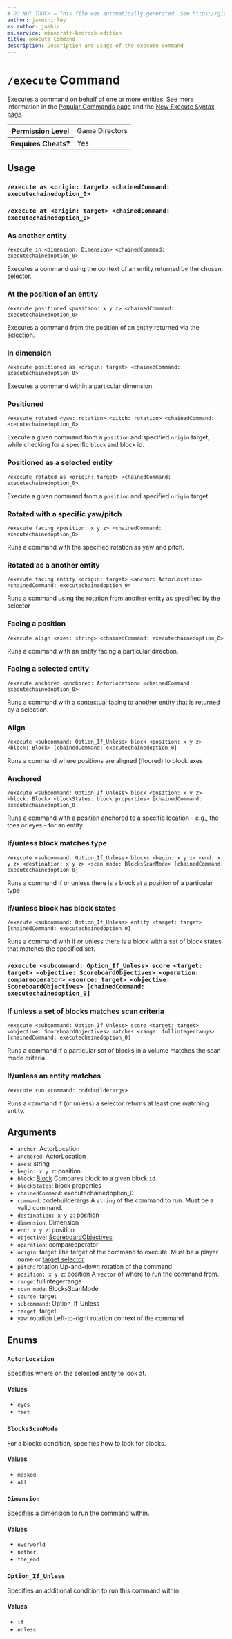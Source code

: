 ```yaml
---
# DO NOT TOUCH — This file was automatically generated. See https://github.com/mojang/minecraftapidocsgenerator to modify descriptions, examples, etc.
author: jakeshirley
ms.author: jashir
ms.service: minecraft-bedrock-edition
title: execute Command
description: Description and usage of the execute command
---
```

# `/execute` Command
Executes a command on behalf of one or more entities. See more information in the [Popular Commands page](https://learn.microsoft.com/minecraft/creator/documents/commandspopularcommands#execute) and the [New Execute Syntax page](https://learn.microsoft.com/minecraft/creator/documents/commandsnewexecute).

<table>
  <tr>
    <th>Permission Level</th>
    <td>Game Directors</td>
  </tr>
  <tr>
    <th>Requires Cheats?</th>
    <td>Yes</td>
  </tr>
</table>

## Usage
### `/execute as <origin: target> <chainedCommand: executechainedoption_0>`

### `/execute at <origin: target> <chainedCommand: executechainedoption_0>`

### As another entity
`/execute in <dimension: Dimension> <chainedCommand: executechainedoption_0>`

Executes a command using the context of an entity returned by the chosen selector.

### At the position of an entity
`/execute positioned <position: x y z> <chainedCommand: executechainedoption_0>`

Executes a command from the position of an entity returned via the selection.

### In dimension
`/execute positioned as <origin: target> <chainedCommand: executechainedoption_0>`

Executes a command within a particular dimension.

### Positioned
`/execute rotated <yaw: rotation> <pitch: rotation> <chainedCommand: executechainedoption_0>`

Execute a given command from a `position` and specified `origin` target, while checking for a specific `block` and block id.

### Positioned as a selected entity
`/execute rotated as <origin: target> <chainedCommand: executechainedoption_0>`

Execute a given command from a `position` and specified `origin` target.

### Rotated with a specific yaw/pitch
`/execute facing <position: x y z> <chainedCommand: executechainedoption_0>`

Runs a command with the specified rotation as yaw and pitch.

### Rotated as a another entity
`/execute facing entity <origin: target> <anchor: ActorLocation> <chainedCommand: executechainedoption_0>`

Runs a command using the rotation from another entity as specified by the selector

### Facing a position
`/execute align <axes: string> <chainedCommand: executechainedoption_0>`

Runs a command with an entity facing a particular direction.

### Facing a selected entity
`/execute anchored <anchored: ActorLocation> <chainedCommand: executechainedoption_0>`

Runs a command with a contextual facing to another entity that is returned by a selection.

### Align
`/execute <subcommand: Option_If_Unless> block <position: x y z> <block: Block> [chainedCommand: executechainedoption_0]`

Runs a command where positions are aligned (floored) to block axes

### Anchored
`/execute <subcommand: Option_If_Unless> block <position: x y z> <block: Block> <blockStates: block properties> [chainedCommand: executechainedoption_0]`

Runs a command with a position anchored to a specific location - e.g., the toes or eyes - for an entity

### If/unless block matches type
`/execute <subcommand: Option_If_Unless> blocks <begin: x y z> <end: x y z> <destination: x y z> <scan mode: BlocksScanMode> [chainedCommand: executechainedoption_0]`

Runs a command if or unless there is a block at a position of a particular type

### If/unless block has block states
`/execute <subcommand: Option_If_Unless> entity <target: target> [chainedCommand: executechainedoption_0]`

Runs a command with if or unless there is a block with a set of block states that matches the specified set.

### `/execute <subcommand: Option_If_Unless> score <target: target> <objective: ScoreboardObjectives> <operation: compareoperator> <source: target> <objective: ScoreboardObjectives> [chainedCommand: executechainedoption_0]`

### If unless a set of blocks matches scan criteria
`/execute <subcommand: Option_If_Unless> score <target: target> <objective: ScoreboardObjectives> matches <range: fullintegerrange> [chainedCommand: executechainedoption_0]`

Runs a command if a particular set of blocks in a volume matches the scan mode criteria

### If/unless an entity matches
`/execute run <command: codebuilderargs>`

Runs a command if (or unless) a selector returns at least one matching entity.

## Arguments
- `anchor`: ActorLocation
- `anchored`: ActorLocation
- `axes`: string
- `begin: x y z`: position
- `block`: [Block](../enums/Block.md)
Compares block to a given block `id`.
- `blockStates`: block properties
- `chainedCommand`: executechainedoption_0
- `command`: codebuilderargs
A `string` of the command to run. Must be a valid command.
- `destination: x y z`: position
- `dimension`: Dimension
- `end: x y z`: position
- `objective`: [ScoreboardObjectives](../enums/ScoreboardObjectives.md)
- `operation`: compareoperator
- `origin`: target
The target of the command to execute. Must be a player name or [target selector](https://learn.microsoft.com/minecraft/creator/documents/commandsintroduction#target-selectors).
- `pitch`: rotation
Up-and-down rotation of the command
- `position: x y z`: position
A `vector` of where to run the command from.
- `range`: fullintegerrange
- `scan mode`: BlocksScanMode
- `source`: target
- `subcommand`: Option_If_Unless
- `target`: target
- `yaw`: rotation
Left-to-right rotation context of the command

## Enums
### `ActorLocation`
Specifies where on the selected entity to look at.

#### Values
- `eyes`
- `feet`

### `BlocksScanMode`
For a blocks condition, specifies how to look for blocks.

#### Values
- `masked`
- `all`

### `Dimension`
Specifies a dimension to run the command within.

#### Values
- `overworld`
- `nether`
- `the_end`

### `Option_If_Unless`
Specifies an additional condition to run this command within

#### Values
- `if`
- `unless`
